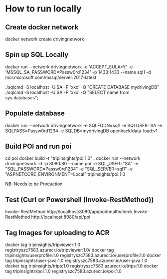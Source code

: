 # How to run locally

## Create docker network

docker network create drivingnetwork

## Spin up SQL Locally

docker run --network drivingnetwork -e 'ACCEPT_EULA=Y' -e 'MSSQL_SA_PASSWORD=Passw0rd1234' -p 1433:1433 --name sql1 -d mcr.microsoft.com/mssql/server:2017-latest 

./sqlcmd -S localhost -U SA -P 'xxx' -Q "CREATE DATABASE mydrivingDB"
./sqlcmd -S localhost -U SA -P 'xxx' -Q "SELECT name from sys.databases";

## Populate database
docker run --network drivingnetwork -e SQLFQDN=sql1 -e SQLUSER=SA -e SQLPASS=Passw0rd1234 -e SQLDB=mydrivingDB openhack/data-load:v1

## Build POI and run poi
cd poi
docker build -t "tripinsights/poi:1.0" .
docker run --network drivingnetwork -d -p 8080:80 --name poi -e SQL_USER="SA" -e "SQL_PASSWORD=Passw0rd1234" -e "SQL_SERVER=sql1" -e "ASPNETCORE_ENVIRONMENT=Local" tripinsights/poi:1.0

NB: Needs to be Production 

## Test (Curl or Powershell (Invoke-RestMethod))

Invoke-RestMethod  http://localhost:8080/api/poi/healthcheck
Invoke-RestMethod  http://localhost:8080/api/poi

## Tag Images for uploading to ACR
docker tag tripinsights/tripviewer:1.0 registryszc7583.azurecr.io/tripviewer:1.0/
docker tag tripinsights/userprofile:1.0 registryszc7583.azurecr.io/userprofile:1.0
docker tag tripinsights/user-java:1.0 registryszc7583.azurecr.io/user-java:1.0
docker tag tripinsights/trips:1.0 registryszc7583.azurecr.io/trips:1.0
docker tag tripinsights/poi:1.0 registryszc7583.azurecr.io/poi:1.0
